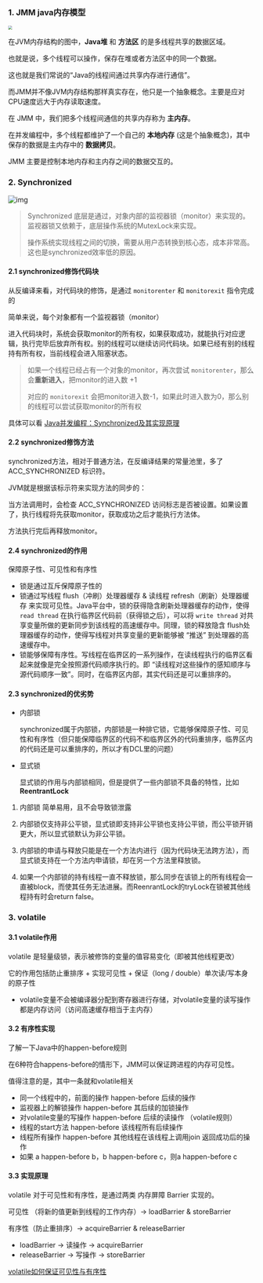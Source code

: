 ### 1. JMM java内存模型

<img src="https://tva1.sinaimg.cn/large/00831rSTly1gd2tdjlnkrj30m00in3zq.jpg" style="zoom:50%;" />

在JVM内存结构的图中，**Java堆** 和 **方法区** 的是多线程共享的数据区域。

也就是说，多个线程可以操作，保存在堆或者方法区中的同一个数据。

这也就是我们常说的“Java的线程间通过共享内存进行通信”。



而JMM并不像JVM内存结构那样真实存在，他只是一个抽象概念。主要是应对CPU速度远大于内存读取速度。



在 JMM 中，我们把多个线程间通信的共享内存称为 **主内存**。

在并发编程中，多个线程都维护了一个自己的 **本地内存** (这是个抽象概念)，其中保存的数据是主内存中的 **数据拷贝**。

JMM 主要是控制本地内存和主内存之间的数据交互的。



### 2. Synchronized



![img](https://tva1.sinaimg.cn/large/00831rSTly1gcz3vmz6irj30rl0gajtj.jpg)

> Synchronized 底层是通过，对象内部的监视器锁（monitor）来实现的。监视器锁又依赖于，底层操作系统的MutexLock来实现。
>
> 操作系统实现线程之间的切换，需要从用户态转换到核心态，成本非常高。这也是synchronized效率低的原因。

#### 2.1 synchronized修饰代码块

从反编译来看，对代码块的修饰，是通过 `monitorenter` 和 `monitorexit` 指令完成的

简单来说，每个对象都有一个监视器锁（monitor）

进入代码块时，系统会获取monitor的所有权，如果获取成功，就能执行对应逻辑，执行完毕后放弃所有权。别的线程可以继续访问代码块。如果已经有别的线程持有所有权，当前线程会进入阻塞状态。

> 如果一个线程已经占有一个对象的monitor，再次尝试 `monitorenter`，那么会**重新进入**，把monitor的进入数 +1
>
> 对应的 `monitorexit` 会把monitor进入数-1，如果此时进入数为0，那么别的线程可以尝试获取monitor的所有权

具体可以看 [Java并发编程：Synchronized及其实现原理](https://www.cnblogs.com/paddix/p/5367116.html)

#### 2.2 synchronized修饰方法

synchronized方法，相对于普通方法，在反编译结果的常量池里，多了 ACC_SYNCHRONIZED 标识符。

JVM就是根据该标示符来实现方法的同步的：

当方法调用时，会检查 ACC_SYNCHRONIZED 访问标志是否被设置。如果设置了，执行线程将先获取monitor，获取成功之后才能执行方法体。

方法执行完后再释放monitor。

#### 2.4 synchronized的作用

保障原子性、可见性和有序性

- 锁是通过互斥保障原子性的
- 锁通过写线程 flush（冲刷）处理器缓存 & 读线程 refresh（刷新）处理器缓存 来实现可见性。Java平台中，锁的获得隐含刷新处理器缓存的动作，使得 `read thread` 在执行临界区代码前（获得锁之后），可以将 `write thread` 对共享变量所做的更新同步到该线程的高速缓存中。同理，锁的释放隐含 flush处理器缓存的动作，使得写线程对共享变量的更新能够被 “推送” 到处理器的高速缓存中。
- 锁能够保障有序性。写线程在临界区的一系列操作，在读线程执行的临界区看起来就像是完全按照源代码顺序执行的。即 “读线程对这些操作的感知顺序与源代码顺序一致”。同时，在临界区内部，其实代码还是可以重排序的。

#### 2.3 synchronized的优劣势

- 内部锁

  synchronized属于内部锁，内部锁是一种排它锁，它能够保障原子性、可见性和有序性（但只能保障临界区的代码不和临界区外的代码重排序，临界区内的代码还是可以重排序的，所以才有DCL里的问题）

- 显式锁

  显式锁的作用与内部锁相同，但是提供了一些内部锁不具备的特性，比如**ReentrantLock**

1. 内部锁  简单易用，且不会导致锁泄露

2. 内部锁仅支持非公平锁，显式锁即支持非公平锁也支持公平锁，而公平锁开销更大，所以显式锁默认为非公平锁。

3. 内部锁的申请与释放只能是在一个方法内进行（因为代码块无法跨方法），而显式锁支持在一个方法内申请锁，却在另一个方法里释放锁。

4. 如果一个内部锁的持有线程一直不释放锁，那么同步在该锁上的所有线程会一直被block，而使其任务无法进展。而ReenrantLock的tryLock在锁被其他线程持有时会return false。

### 3. volatile

#### 3.1 volatile作用

volatile 是轻量级锁，表示被修饰的变量的值容易变化（即被其他线程更改）

它的作用包括防止重排序 + 实现可见性 + 保证（long / double）单次读/写本身的原子性

- volatile变量不会被编译器分配到寄存器进行存储，对volatile变量的读写操作都是内存访问（访问高速缓存相当于主内存）





#### 3.2 有序性实现

了解一下Java中的happen-before规则

在6种符合happens-before的情形下，JMM可以保证跨进程的内存可见性。

值得注意的是，其中一条就和volatile相关

- 同一个线程中的，前面的操作 happen-before 后续的操作
- 监视器上的解锁操作 happen-before 其后续的加锁操作
- 对volatile变量的写操作 happen-before 后续的读操作 （volatile规则）
- 线程的start方法 happen-before 该线程所有后续操作
- 线程所有操作 happen-before 其他线程在该线程上调用join 返回成功后的操作
- 如果 a happen-before b，b happen-before c，则a happen-before c

#### 3.3 实现原理

volatile 对于可见性和有序性，是通过两类 内存屏障 Barrier 实现的。

可见性 （将新的值更新到线程的工作内存）-> loadBarrier & storeBarrier

有序性（防止重排序）-> acquireBarrier & releaseBarrier

- loadBarrier -> 读操作 -> acquireBarrier
- releaseBarrier -> 写操作 -> storeBarrier

[volatile如何保证可见性与有序性](https://since1986.github.io/5ab80f4c.html)

